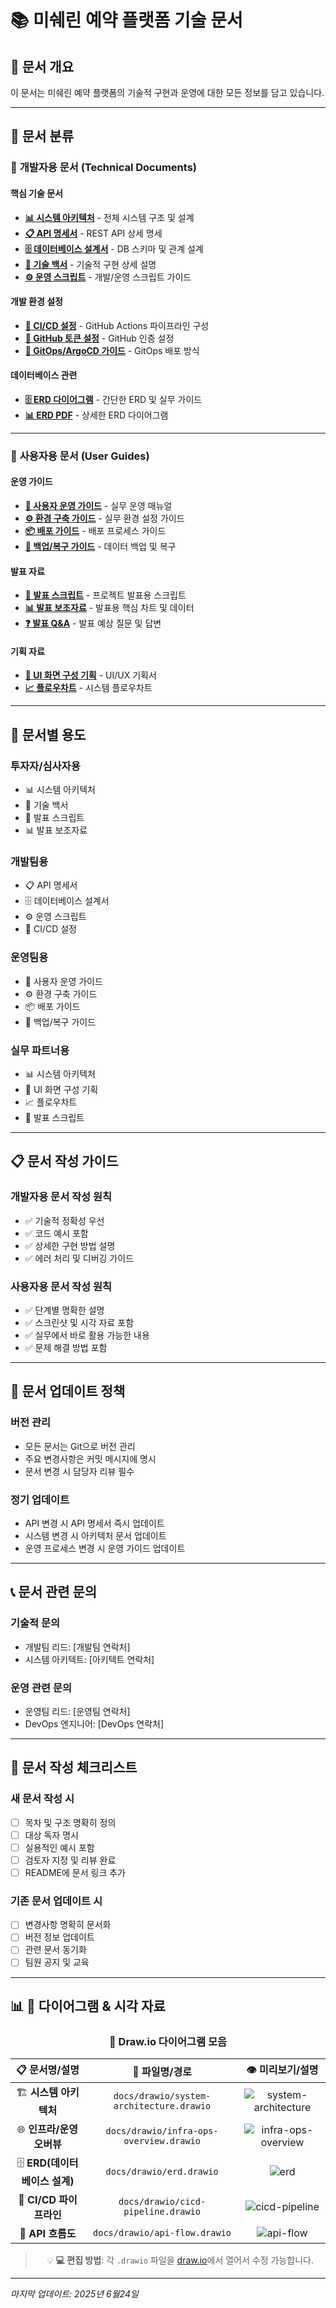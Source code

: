 # 📚 미쉐린 예약 플랫폼 기술 문서

## 🎯 문서 개요

이 문서는 미쉐린 예약 플랫폼의 기술적 구현과 운영에 대한 모든 정보를 담고 있습니다.

---

## 📂 문서 분류

### 🔧 **개발자용 문서** (Technical Documents)

#### 핵심 기술 문서
- **[📊 시스템 아키텍처](system-architecture.md)** - 전체 시스템 구조 및 설계
- **[📋 API 명세서](api-specification.md)** - REST API 상세 명세
- **[🗄️ 데이터베이스 설계서](database-design.md)** - DB 스키마 및 관계 설계
- **[📖 기술 백서](technical-whitepaper.md)** - 기술적 구현 상세 설명
- **[⚙️ 운영 스크립트](operations-scripts.md)** - 개발/운영 스크립트 가이드

#### 개발 환경 설정
- **[🔧 CI/CD 설정](ci-cd-setup.md)** - GitHub Actions 파이프라인 구성
- **[🔑 GitHub 토큰 설정](github-token-guide.md)** - GitHub 인증 설정
- **[🚀 GitOps/ArgoCD 가이드](gitops-argocd-guide.md)** - GitOps 배포 방식

#### 데이터베이스 관련
- **[🗄️ ERD 다이어그램](erd.md)** - 간단한 ERD 및 실무 가이드
- **[📊 ERD PDF](ERD.pdf)** - 상세한 ERD 다이어그램

---

### 👥 **사용자용 문서** (User Guides)

#### 운영 가이드
- **[🚀 사용자 운영 가이드](user-operations-guide.md)** - 실무 운영 매뉴얼
- **[⚙️ 환경 구축 가이드](user-setup-guide.md)** - 실무 환경 설정 가이드
- **[📦 배포 가이드](deployment-guide.md)** - 배포 프로세스 가이드
- **[💾 백업/복구 가이드](backup-restore-guide.md)** - 데이터 백업 및 복구

#### 발표 자료
- **[🎤 발표 스크립트](발표스크립트_미쉐린예약플랫폼.md)** - 프로젝트 발표용 스크립트
- **[📊 발표 보조자료](발표보조자료_핵심차트.md)** - 발표용 핵심 차트 및 데이터
- **[❓ 발표 Q&A](발표_Q&A_준비자료.md)** - 발표 예상 질문 및 답변

#### 기획 자료
- **[🎨 UI 화면 구성 기획](UI%20화면%20구성%20기획.docx)** - UI/UX 기획서
- **[📈 플로우차트](플로우차트.drawio%20(1).pdf)** - 시스템 플로우차트

---

## 🎯 문서별 용도

### **투자자/심사자용**
- 📊 시스템 아키텍처
- 📖 기술 백서
- 🎤 발표 스크립트
- 📊 발표 보조자료

### **개발팀용**
- 📋 API 명세서
- 🗄️ 데이터베이스 설계서
- ⚙️ 운영 스크립트
- 🔧 CI/CD 설정

### **운영팀용**
- 🚀 사용자 운영 가이드
- ⚙️ 환경 구축 가이드
- 📦 배포 가이드
- 💾 백업/복구 가이드

### **실무 파트너용**
- 📊 시스템 아키텍처
- 🎨 UI 화면 구성 기획
- 📈 플로우차트
- 🎤 발표 스크립트

---

## 📋 문서 작성 가이드

### **개발자용 문서 작성 원칙**
- ✅ 기술적 정확성 우선
- ✅ 코드 예시 포함
- ✅ 상세한 구현 방법 설명
- ✅ 에러 처리 및 디버깅 가이드

### **사용자용 문서 작성 원칙**
- ✅ 단계별 명확한 설명
- ✅ 스크린샷 및 시각 자료 포함
- ✅ 실무에서 바로 활용 가능한 내용
- ✅ 문제 해결 방법 포함

---

## 🔄 문서 업데이트 정책

### **버전 관리**
- 모든 문서는 Git으로 버전 관리
- 주요 변경사항은 커밋 메시지에 명시
- 문서 변경 시 담당자 리뷰 필수

### **정기 업데이트**
- API 변경 시 API 명세서 즉시 업데이트
- 시스템 변경 시 아키텍처 문서 업데이트
- 운영 프로세스 변경 시 운영 가이드 업데이트

---

## 📞 문서 관련 문의

### **기술적 문의**
- 개발팀 리드: [개발팀 연락처]
- 시스템 아키텍트: [아키텍트 연락처]

### **운영 관련 문의**
- 운영팀 리드: [운영팀 연락처]
- DevOps 엔지니어: [DevOps 연락처]

---

## 📝 문서 작성 체크리스트

### **새 문서 작성 시**
- [ ] 목차 및 구조 명확히 정의
- [ ] 대상 독자 명시
- [ ] 실용적인 예시 포함
- [ ] 검토자 지정 및 리뷰 완료
- [ ] README에 문서 링크 추가

### **기존 문서 업데이트 시**
- [ ] 변경사항 명확히 문서화
- [ ] 버전 정보 업데이트
- [ ] 관련 문서 동기화
- [ ] 팀원 공지 및 교육

---

## 📊 📁 다이어그램 & 시각 자료

<div align="center">

### 🎨 **Draw.io 다이어그램 모음**

| 📋 문서명/설명                | 🔗 파일명/경로                                 | 👁️ 미리보기/설명 |
|:----------------------------:|:---------------------------------------------:|:---------------:|
| 🏗️ **시스템 아키텍처**       | `docs/drawio/system-architecture.drawio`      | ![system-architecture](drawio/system-architecturedrawio.png) |
| 🌐 **인프라/운영 오버뷰**     | `docs/drawio/infra-ops-overview.drawio`       | ![infra-ops-overview](drawio/infra-ops-overview.jpg) |
| 🗄️ **ERD(데이터베이스 설계)** | `docs/drawio/erd.drawio`                      | ![erd](drawio/erd-ERD.jpg) |
| 🔄 **CI/CD 파이프라인**       | `docs/drawio/cicd-pipeline.drawio`            | ![cicd-pipeline](drawio/cicd-pipeline.jpg) |
| 🔗 **API 흐름도**             | `docs/drawio/api-flow.drawio`                 | ![api-flow](drawio/api-flow.jpg) |

> 💡 **💻 편집 방법**: 각 `.drawio` 파일을 [draw.io](https://app.diagrams.net/)에서 열어서 수정 가능합니다.

</div>

---

*마지막 업데이트: 2025년 6월24일*